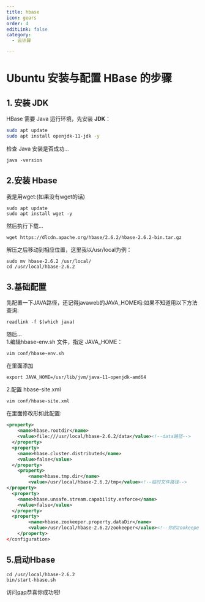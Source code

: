 ```yaml
---
title: hbase
icon: gears
order: 4
editLink: false
category:
  - 云计算

---
```

# Ubuntu 安装与配置 HBase 的步骤

##  1. 安装 JDK
HBase 需要 Java 运行环境，先安装 **JDK**：

```bash
sudo apt update
sudo apt install openjdk-11-jdk -y
```
检查 Java 安装是否成功...
```
java -version
```
##  2.安装 Hbase
我是用wget:(如果没有wget的话)
```
sudo apt update
sudo apt install wget -y
```
然后执行下载...
```
wget https://dlcdn.apache.org/hbase/2.6.2/hbase-2.6.2-bin.tar.gz
```
解压之后移动到相应位置，这里我以/usr/local为例：
```
sudo mv hbase-2.6.2 /usr/local/
cd /usr/local/hbase-2.6.2
```
##  3.基础配置

先配置一下JAVA路径，还记得javaweb的JAVA_HOME吗:如果不知道用以下方法查询:
```
readlink -f $(which java)
```
随后...<br>
1.编辑hbase-env.sh 文件，指定 JAVA_HOME：
```
vim conf/hbase-env.sh
```
在里面添加
```
export JAVA_HOME=/usr/lib/jvm/java-11-openjdk-amd64
```
2.配置 hbase-site.xml
```
vim conf/hbase-site.xml
```
在里面修改形如此配置:
```xml  
<property>
    <name>hbase.rootdir</name>
    <value>file:///usr/local/hbase-2.6.2/data</value><!--data路径-->
  </property>
  <property>
    <name>hbase.cluster.distributed</name>
    <value>false</value>
  </property>
    <property>
        <name>hbase.tmp.dir</name>
        <value>/usr/local/hbase-2.6.2/tmp</value><!--临时文件路径-->
</property>
  <property>
    <name>hbase.unsafe.stream.capability.enforce</name>
    <value>false</value>
  </property>
  <property>
        <name>hbase.zookeeper.property.dataDir</name>
        <value>/usr/local/hbase-2.6.2/zookeeper</value><!--你的zookeeper路径-->
    </property>
</configuration>
```
## 5.启动Hbase

```
cd /usr/local/hbase-2.6.2
bin/start-hbase.sh
```
访问[qaq](http://localhost:16010/)恭喜你成功啦!